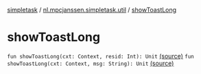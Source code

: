 [simpletask](../index.md) / [nl.mpcjanssen.simpletask.util](index.md) / [showToastLong](.)

# showToastLong

`fun showToastLong(cxt: Context, resid: Int): Unit` [(source)](https://github.com/mpcjanssen/simpletask-android/blob/master/src/main/java/nl/mpcjanssen/simpletask/util/Util.kt#L113)
`fun showToastLong(cxt: Context, msg: String): Unit` [(source)](https://github.com/mpcjanssen/simpletask-android/blob/master/src/main/java/nl/mpcjanssen/simpletask/util/Util.kt#L122)